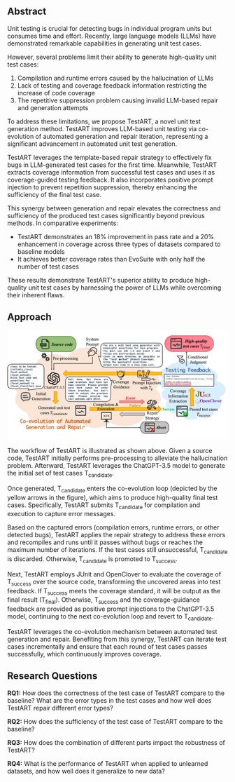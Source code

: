 ## Abstract

Unit testing is crucial for detecting bugs in individual program units but consumes time and effort. Recently, large language models (LLMs) have demonstrated remarkable capabilities in generating unit test cases.

However, several problems limit their ability to generate high-quality unit test cases:

1. Compilation and runtime errors caused by the hallucination of LLMs
2. Lack of testing and coverage feedback information restricting the increase of code coverage
3. The repetitive suppression problem causing invalid LLM-based repair and generation attempts

To address these limitations, we propose TestART, a novel unit test generation method. TestART improves LLM-based unit testing via co-evolution of automated generation and repair iteration, representing a significant advancement in automated unit test generation.

TestART leverages the template-based repair strategy to effectively fix bugs in LLM-generated test cases for the first time. Meanwhile, TestART extracts coverage information from successful test cases and uses it as coverage-guided testing feedback. It also incorporates positive prompt injection to prevent repetition suppression, thereby enhancing the sufficiency of the final test case.

This synergy between generation and repair elevates the correctness and sufficiency of the produced test cases significantly beyond previous methods. In comparative experiments:

- TestART demonstrates an 18% improvement in pass rate and a 20% enhancement in coverage across three types of datasets compared to baseline models
- It achieves better coverage rates than EvoSuite with only half the number of test cases

These results demonstrate TestART's superior ability to produce high-quality unit test cases by harnessing the power of LLMs while overcoming their inherent flaws.

## Approach

![TestART](./assets/img/TestART.jpg)

The workflow of TestART is illustrated as shown above. Given a source code, TestART initially performs pre-processing to alleviate the hallucination problem. Afterward, TestART leverages the ChatGPT-3.5 model to generate the initial set of test cases T<sub>candidate</sub>. 

Once generated, T<sub>candidate</sub> enters the co-evolution loop (depicted by the yellow arrows in the figure), which aims to produce high-quality final test cases. Specifically, TestART submits T<sub>candidate</sub> for compilation and execution to capture error messages.

Based on the captured errors (compilation errors, runtime errors, or other detected bugs), TestART applies the repair strategy to address these errors and recompiles and runs until it passes without bugs or reaches the maximum number of iterations. If the test cases still unsuccessful, T<sub>candidate</sub> is discarded. Otherwise, T<sub>candidate</sub> is promoted to T<sub>success</sub>. 

Next, TestART employs JUnit and OpenClover to evaluate the coverage of T<sub>success</sub> over the source code, transforming the uncovered areas into test feedback. If T<sub>success</sub> meets the coverage standard, it will be output as the final result (T<sub>final</sub>). Otherwise, T<sub>success</sub> and the coverage-guidance feedback are provided as positive prompt injections to the ChatGPT-3.5 model, continuing to the next co-evolution loop and revert to T<sub>candidate</sub>. 

TestART leverages the co-evolution mechanism between automated test generation and repair. Benefiting from this synergy, TestART can iterate test cases incrementally and ensure that each round of test cases passes successfully, which continuously improves coverage.

## Research Questions

**RQ1:** How does the correctness of the test case of TestART compare to the baseline? What are the error types in the test cases and how well does TestART repair different error types?

**RQ2:** How does the sufficiency of the test case of TestART compare to the baseline?

**RQ3:** How does the combination of different parts impact the robustness of TestART?

**RQ4:** What is the performance of TestART when applied to unlearned datasets, and how well does it generalize to new data?